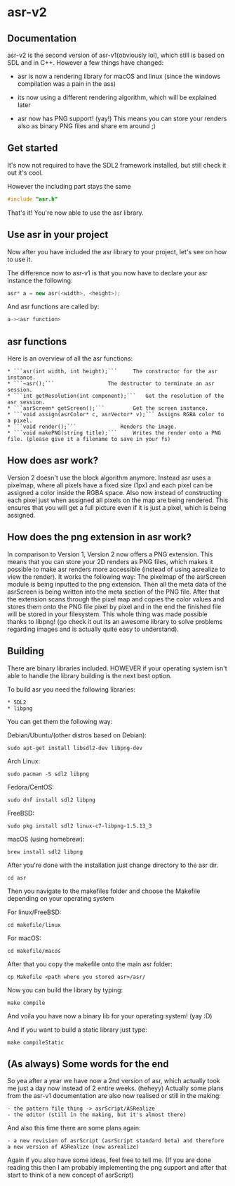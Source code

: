 # asr-v2


Documentation
-------------

asr-v2 is the second version of asr-v1(obviously lol), which still is based on SDL and in C++.
However a few things have changed:

- asr is now a rendering library for macOS and linux (since the windows compilation was a pain in the ass)

- its now using a different rendering algorithm, which will be explained later

- asr now has PNG support! (yay!) This means you can store your renders also as binary PNG files and share em around ;)

Get started
-----------

It's now not required to have the SDL2 framework installed, but still check it out it's cool.

However the including part stays the same

```cpp
#include "asr.h"
```

That's it! You're now able to use the asr library.


Use asr in your project
-----------------------

Now after you have included the asr library to your project, let's see on how to use it.

The difference now to asr-v1 is that you now have to declare your asr instance the following:

```cpp
asr* a = new asr(<width>, <height>);
```

And asr functions are called by:

```cpp
a-><asr function>
```

asr functions
-------------

Here is an overview of all the asr functions:

	* ```asr(int width, int height);```		The constructor for the asr instance.
	* ```~asr();```					The destructor to terminate an asr session.
	* ```int getResolution(int component);```	Get the resolution of the asr session.
	* ```asrScreen* getScreen();```			Get the screen instance.
	* ```void assign(asrColor* c, asrVector* v);```	Assigns RGBA color to a pixel.
	* ```void render();```				Renders the image.
	* ```void makePNG(string title);```		Writes the render onto a PNG file. (please give it a filename to save in your fs)

How does asr work?
------------------

Version 2 doesn't use the block algorithm anymore. Instead asr uses a pixelmap, where all pixels have a fixed size (1px) and each pixel can be assigned a color inside the RGBA space. Also now instead of constructing each pixel just when assigned all pixels on the map are being rendered. This ensures that you will get a full picture even if it is just a pixel, which is being assigned.


How does the png extension in asr work?
---------------------------------------

In comparison to Version 1, Version 2 now offers a PNG extension. This means that you can store your 2D renders as PNG files, which makes it
possible to make asr renders more accessible (instead of using asrealize to view the render). It works the following way:
The pixelmap of the asrScreen module is being inputted to the png extension. Then all the meta data of the asrScreen is being written into the
meta section of the PNG file. After that the extension scans through the pixel map and copies the color values and stores them onto the PNG file pixel by pixel and in the end the finished file will be stored in your filesystem. This whole thing was made possible thanks to libpng! (go check it out its an awesome library to solve problems regarding images and is actually quite easy to understand).


Building
--------

There are binary libraries included. HOWEVER if your operating system isn't able to handle the library building is the next best option.

To build asr you need the following libraries:

	* SDL2
	* libpng
	
You can get them the following way:

Debian/Ubuntu/(other distros based on Debian):

```sudo apt-get install libsdl2-dev libpng-dev```

Arch Linux:

```sudo pacman -S sdl2 libpng```

Fedora/CentOS:

```sudo dnf install sdl2 libpng```

FreeBSD:

```sudo pkg install sdl2 linux-c7-libpng-1.5.13_3```

macOS (using homebrew):

```brew install sdl2 libpng```


After you're done with the installation just change directory to the asr dir.

```cd asr```

Then you navigate to the makefiles folder and choose the Makefile depending on your operating system

For linux/FreeBSD:

```cd makefile/linux```

For macOS:

```cd makefile/macos```

After that you copy the makefile onto the main asr folder:

```cp Makefile <path where you stored asr>/asr/```

Now you can build the library by typing:

```make compile```

And voila you have now a binary lib for your operating system! (yay :D)

And if you want to build a static library just type:

```make compileStatic```

(As always) Some words for the end
----------------------------------

So yea after a year we have now a 2nd version of asr, which actually took me just a day now instead of 2 entire weeks. (heheyy)
Actually some plans from the asr-v1 documentation are also now realised or still in the making:

	- the pattern file thing -> asrScript/ASRealize
	- the editor (still in the making, but it's almost there)

And also this time there are some plans again:

	- a new revision of asrScript (asrScript standard beta) and therefore a new version of ASRealize (now asrealize)

Again if you also have some ideas, feel free to tell me. 
(If you are done reading this then I am probably implementing the png support and after that start to think of a new concept of asrScript)
